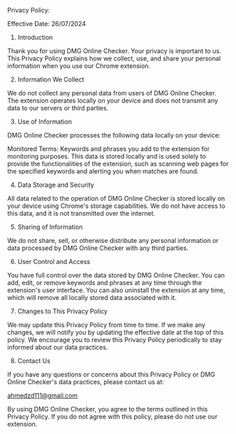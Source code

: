 Privacy Policy:

Effective Date: 26/07/2024

1. Introduction

Thank you for using DMG Online Checker. Your privacy is important to us. This Privacy Policy explains how we collect, use, and share your personal information when you use our Chrome extension.

2. Information We Collect

We do not collect any personal data from users of DMG Online Checker. The extension operates locally on your device and does not transmit any data to our servers or third parties.

3. Use of Information

DMG Online Checker processes the following data locally on your device:

Monitored Terms: Keywords and phrases you add to the extension for monitoring purposes.
This data is stored locally and is used solely to provide the functionalities of the extension, such as scanning web pages for the specified keywords and alerting you when matches are found.

4. Data Storage and Security

All data related to the operation of DMG Online Checker is stored locally on your device using Chrome's storage capabilities. We do not have access to this data, and it is not transmitted over the internet.

5. Sharing of Information

We do not share, sell, or otherwise distribute any personal information or data processed by DMG Online Checker with any third parties.

6. User Control and Access

You have full control over the data stored by DMG Online Checker. You can add, edit, or remove keywords and phrases at any time through the extension's user interface. You can also uninstall the extension at any time, which will remove all locally stored data associated with it.

7. Changes to This Privacy Policy

We may update this Privacy Policy from time to time. If we make any changes, we will notify you by updating the effective date at the top of this policy. We encourage you to review this Privacy Policy periodically to stay informed about our data practices.

8. Contact Us

If you have any questions or concerns about this Privacy Policy or DMG Online Checker's data practices, please contact us at:

ahmedzd111@gmail.com

By using DMG Online Checker, you agree to the terms outlined in this Privacy Policy. If you do not agree with this policy, please do not use our extension.
